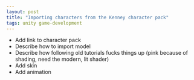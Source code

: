 ```yaml
---
layout: post
title: "Importing characters from the Kenney character pack"
tags: unity game-development
---
```


* Add link to character pack
* Describe how to import model
* Describe how following old tutorials fucks things up (pink because of shading, need the modern, lit shader)
* Add skin
* Add animation
